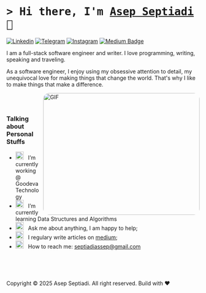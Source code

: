 # <samp>&gt; Hi there, I'm <a href="https://github.com/septiadiassep">Asep Septiadi</a> 👋

[![Linkedin](https://img.shields.io/badge/-LinkedIn-0e76a8?style=flat-square&logo=Linkedin&logoColor=white)]([https://www.linkedin.com/in/aspsptyd/](https://www.linkedin.com/in/aspsptyd/))
[![Telegram](https://img.shields.io/badge/-Telegram-0e76a8?style=flat-square&logo=Telegram&logoColor=white)]([https://t.me/aspsptyd](https://t.me/aspsptyd))
[![Instagram](https://img.shields.io/badge/-Instagram-e4405f?style=flat-square&logo=Instagram&logoColor=white)]([https://www.instagram.com/sarangkamarang/](https://www.instagram.com/sarangkamarang/))
[![Medium Badge](https://img.shields.io/badge/Medium-%2312100E.svg?&style=for-square&logo=Medium&logoColor=white)](https://medium.com/@septiadiassep)

I am a full-stack software engineer and writer. I love programming, writing, speaking and traveling.

As a software engineer, I enjoy using my obsessive attention to detail, my unequivocal love for making things that change the world. That's why I like to make things that make a difference.

<img 
  align="right" 
  alt="GIF" 
  src="https://github.com/Gapur/Gapur/blob/main/assets/lightning.gif?raw=true" 
  width="408" 
  height="318" 
  style="border-radius: 16px;" />

<br><br>

### Talking about Personal Stuffs

- <img src="https://github.com/Gapur/Gapur/blob/main/assets/developer.gif?raw=true" width="21" />&nbsp;&nbsp; I’m currently working @ Goodeva Technology
- <img src="https://github.com/Gapur/Gapur/blob/main/assets/lightning.gif?raw=true" width="21" />&nbsp;&nbsp; I’m currently learning Data Structures and Algorithms
- <img src="https://github.com/Gapur/Gapur/blob/main/assets/message.gif?raw=true" width="21" />&nbsp;&nbsp; Ask me about anything, I am happy to help;
- <img src="https://github.com/Gapur/Gapur/blob/main/assets/laptop.gif?raw=true" width="21" />&nbsp;&nbsp; I regulary write articles on [medium](https://medium.com/@septiadiassep);
- <img src="https://github.com/Gapur/Gapur/blob/main/assets/letterbox.gif?raw=true" width="21" />&nbsp;&nbsp; How to reach me: septiadiassep@gmail.com

<br><br><br>

Copyright &copy;  2025 Asep Septiadi. All right reserved. Build with ❤️
